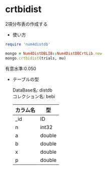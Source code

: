 crtbidist
===========
2項分布表の作成する

* 使い方

```ruby
require 'num4distdb'

mongo = Num4DistDBLIB::Num4DistDBCrtLib.new
mongo.crtbidist(trials, mu)
```
有意水準:0.050

* テーブルの型

  DataBase名: distdb  
  コレクション名: bebi  

  |カラム名|型     |
  |--------|------|
  |_id     |ID    |
  |n       |int32 |
  |a       |double|
  |b       |double|
  |x       |double|
  |p       |double|

